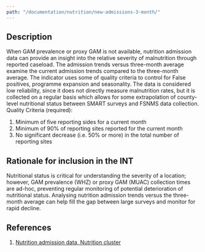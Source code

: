 ```yaml
---
path: "/documentation/nutrition/new-admissions-3-month/"
---
```


## Description

When GAM prevalence or proxy GAM is not available, nutrition admission data can provide an insight into the relative severity of malnutrition through reported caseload. The admission trends versus three-month average examine the current admission trends compared to the three-month average. The indicator uses some of quality criteria to control for False positives, programme expansion and seasonality. The data is considered low reliability, since it does not directly measure malnutrition rates, but it is collected on a regular basis which allows for some extrapolation of county-level nutritional status between SMART surveys and FSNMS data collection. Quality Criteria (required):

1. Minimum of five reporting sides for a current month
2. Minimum of 90% of reporting sites reported for the current month
3. No significant decrease (i.e. 50% or more) in the total number of reporting sites

## Rationale for inclusion in the INT

Nutritional status is critical for understanding the severity of a location; however, GAM prevalence (WHZ) or proxy GAM (MUAC) collection times are ad-hoc, preventing regular monitoring of potential deterioration of nutritional status. Analysing nutrition admission trends versus the three-month average can help fill the gap between large surveys and monitor for rapid decline.

## References

1. [Nutrition admission data, Nutrition cluster](https://www.humanitarianresponse.info/en/operations/south-sudan/nutrition)